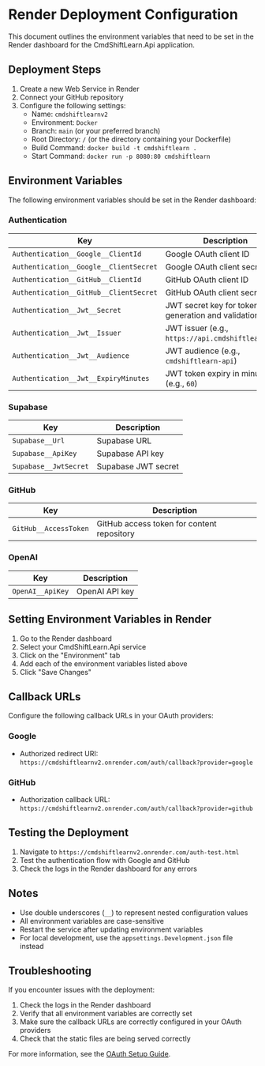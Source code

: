 # Render Deployment Configuration

This document outlines the environment variables that need to be set in the Render dashboard for the CmdShiftLearn.Api application.

## Deployment Steps

1. Create a new Web Service in Render
2. Connect your GitHub repository
3. Configure the following settings:
   - Name: `cmdshiftlearnv2`
   - Environment: `Docker`
   - Branch: `main` (or your preferred branch)
   - Root Directory: `/` (or the directory containing your Dockerfile)
   - Build Command: `docker build -t cmdshiftlearn .`
   - Start Command: `docker run -p 8080:80 cmdshiftlearn`

## Environment Variables

The following environment variables should be set in the Render dashboard:

### Authentication

| Key | Description |
|-----|-------------|
| `Authentication__Google__ClientId` | Google OAuth client ID |
| `Authentication__Google__ClientSecret` | Google OAuth client secret |
| `Authentication__GitHub__ClientId` | GitHub OAuth client ID |
| `Authentication__GitHub__ClientSecret` | GitHub OAuth client secret |
| `Authentication__Jwt__Secret` | JWT secret key for token generation and validation |
| `Authentication__Jwt__Issuer` | JWT issuer (e.g., `https://api.cmdshiftlearn.com`) |
| `Authentication__Jwt__Audience` | JWT audience (e.g., `cmdshiftlearn-api`) |
| `Authentication__Jwt__ExpiryMinutes` | JWT token expiry in minutes (e.g., `60`) |

### Supabase

| Key | Description |
|-----|-------------|
| `Supabase__Url` | Supabase URL |
| `Supabase__ApiKey` | Supabase API key |
| `Supabase__JwtSecret` | Supabase JWT secret |

### GitHub

| Key | Description |
|-----|-------------|
| `GitHub__AccessToken` | GitHub access token for content repository |

### OpenAI

| Key | Description |
|-----|-------------|
| `OpenAI__ApiKey` | OpenAI API key |

## Setting Environment Variables in Render

1. Go to the Render dashboard
2. Select your CmdShiftLearn.Api service
3. Click on the "Environment" tab
4. Add each of the environment variables listed above
5. Click "Save Changes"

## Callback URLs

Configure the following callback URLs in your OAuth providers:

### Google

- Authorized redirect URI: `https://cmdshiftlearnv2.onrender.com/auth/callback?provider=google`

### GitHub

- Authorization callback URL: `https://cmdshiftlearnv2.onrender.com/auth/callback?provider=github`

## Testing the Deployment

1. Navigate to `https://cmdshiftlearnv2.onrender.com/auth-test.html`
2. Test the authentication flow with Google and GitHub
3. Check the logs in the Render dashboard for any errors

## Notes

- Use double underscores (`__`) to represent nested configuration values
- All environment variables are case-sensitive
- Restart the service after updating environment variables
- For local development, use the `appsettings.Development.json` file instead

## Troubleshooting

If you encounter issues with the deployment:

1. Check the logs in the Render dashboard
2. Verify that all environment variables are correctly set
3. Make sure the callback URLs are correctly configured in your OAuth providers
4. Check that the static files are being served correctly

For more information, see the [OAuth Setup Guide](./OAUTH-SETUP.md).